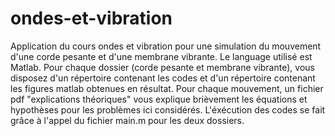 # ondes-et-vibration
Application du cours ondes et vibration pour une simulation du mouvement d'une corde pesante et d'une membrane vibrante.
Le language utilisé est Matlab.
Pour chaque dossier (corde pesante et membrane vibrante), vous disposez d'un répertoire contenant les codes et d'un répertoire contenant les figures matlab obtenues en résultat.
Pour chaque mouvement, un fichier pdf "explications théoriques" vous explique brièvement les équations et hypothèses pour les problèmes ici considérés.
L'éxécution des codes se fait grâce à l'appel du fichier main.m pour les deux dossiers.
